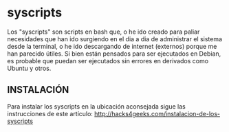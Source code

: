 # syscripts

Los "syscripts" son scripts en bash que, o he ido creado para paliar necesidades que han ido surgiendo en el dia a dia de administrar el sistema desde la terminal, o he ido descargando de internet (externos) porque me han parecido útiles.
Si bien están pensados para ser ejecutados en Debian, es probable que puedan ser ejecutados sin errores en derivados como Ubuntu y otros.

## INSTALACIÓN

Para instalar los syscripts en la ubicación aconsejada sigue las instrucciones de este artículo: http://hacks4geeks.com/instalacion-de-los-syscripts
